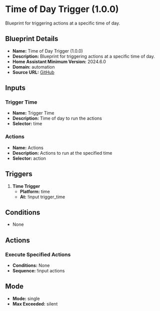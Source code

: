 # Time of Day Trigger (1.0.0)

Blueprint for triggering actions at a specific time of day.

## Blueprint Details

- **Name:** Time of Day Trigger (1.0.0)
- **Description:** Blueprint for triggering actions at a specific time of day.
- **Home Assistant Minimum Version:** 2024.6.0
- **Domain:** automation
- **Source URL:** [GitHub](https://github.com/asucrews/ha-blueprints/blob/main/automations/time_of_day/time_of_day.yaml)

## Inputs

### Trigger Time

- **Name:** Trigger Time
- **Description:** Time of day to run the actions
- **Selector:** time

### Actions

- **Name:** Actions
- **Description:** Actions to run at the specified time
- **Selector:** action

## Triggers

1. **Time Trigger**
   - **Platform:** time
   - **At:** !input trigger_time

## Conditions

- None

## Actions

### Execute Specified Actions

- **Conditions:** None
- **Sequence:** !input actions

## Mode

- **Mode:** single
- **Max Exceeded:** silent
